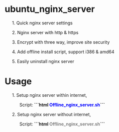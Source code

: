 # ubuntu_nginx_server
<ul>1. Quick nginx server settings</ul>
<ul>2. Nginx server with http & https</ul>
<ul>3. Encrypt with three way, improve site security</ul>
<ul>4. Add offline install script, support i386 & amd64</ul>
<ul>5. Easily uninstall nginx server</ul>

# Usage
<ul>1. Setup nginx server within internet, 
  <br><ol>Script: <b>```html <font color="blue">Offline_nginx_server.sh</font>```</b></ol></ul>
<ul>2. Setup nginx server without internet,
  <br><ol>Script: <b>```html <font color="gray">Offline_nginx_server.sh</font>```</b></ol></ul>
